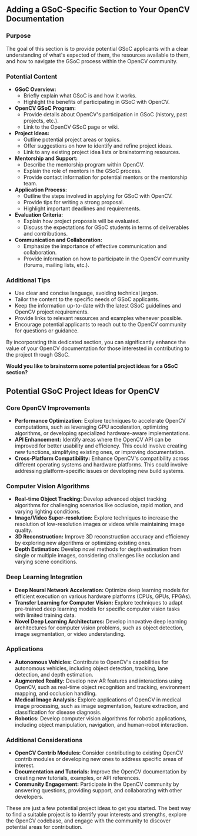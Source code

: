 ## Adding a GSoC-Specific Section to Your OpenCV Documentation

### Purpose
The goal of this section is to provide potential GSoC applicants with a clear understanding of what's expected of them, the resources available to them, and how to navigate the GSoC process within the OpenCV community.

### Potential Content
* **GSoC Overview:**
  * Briefly explain what GSoC is and how it works.
  * Highlight the benefits of participating in GSoC with OpenCV.
* **OpenCV GSoC Program:**
  * Provide details about OpenCV's participation in GSoC (history, past projects, etc.).
  * Link to the OpenCV GSoC page or wiki.
* **Project Ideas:**
  * Outline potential project areas or topics.
  * Offer suggestions on how to identify and refine project ideas.
  * Link to any existing project idea lists or brainstorming resources.
* **Mentorship and Support:**
  * Describe the mentorship program within OpenCV.
  * Explain the role of mentors in the GSoC process.
  * Provide contact information for potential mentors or the mentorship team.
* **Application Process:**
  * Outline the steps involved in applying for GSoC with OpenCV.
  * Provide tips for writing a strong proposal.
  * Highlight important deadlines and requirements.
* **Evaluation Criteria:**
  * Explain how project proposals will be evaluated.
  * Discuss the expectations for GSoC students in terms of deliverables and contributions.
* **Communication and Collaboration:**
  * Emphasize the importance of effective communication and collaboration.
  * Provide information on how to participate in the OpenCV community (forums, mailing lists, etc.).

### Additional Tips
* Use clear and concise language, avoiding technical jargon.
* Tailor the content to the specific needs of GSoC applicants.
* Keep the information up-to-date with the latest GSoC guidelines and OpenCV project requirements.
* Provide links to relevant resources and examples whenever possible.
* Encourage potential applicants to reach out to the OpenCV community for questions or guidance.

By incorporating this dedicated section, you can significantly enhance the value of your OpenCV documentation for those interested in contributing to the project through GSoC.
 
**Would you like to brainstorm some potential project ideas for a GSoC section?** 

## Potential GSoC Project Ideas for OpenCV

### Core OpenCV Improvements
* **Performance Optimization:** Explore techniques to accelerate OpenCV computations, such as leveraging GPU acceleration, optimizing algorithms, or developing specialized hardware-aware implementations.
* **API Enhancement:** Identify areas where the OpenCV API can be improved for better usability and efficiency. This could involve creating new functions, simplifying existing ones, or improving documentation.
* **Cross-Platform Compatibility:** Enhance OpenCV's compatibility across different operating systems and hardware platforms. This could involve addressing platform-specific issues or developing new build systems.

### Computer Vision Algorithms
* **Real-time Object Tracking:** Develop advanced object tracking algorithms for challenging scenarios like occlusion, rapid motion, and varying lighting conditions.
* **Image/Video Super-resolution:** Explore techniques to increase the resolution of low-resolution images or videos while maintaining image quality.
* **3D Reconstruction:** Improve 3D reconstruction accuracy and efficiency by exploring new algorithms or optimizing existing ones.
* **Depth Estimation:** Develop novel methods for depth estimation from single or multiple images, considering challenges like occlusion and varying scene conditions.

### Deep Learning Integration
* **Deep Neural Network Acceleration:** Optimize deep learning models for efficient execution on various hardware platforms (CPUs, GPUs, FPGAs).
* **Transfer Learning for Computer Vision:** Explore techniques to adapt pre-trained deep learning models for specific computer vision tasks with limited training data.
* **Novel Deep Learning Architectures:** Develop innovative deep learning architectures for computer vision problems, such as object detection, image segmentation, or video understanding.

### Applications
* **Autonomous Vehicles:** Contribute to OpenCV's capabilities for autonomous vehicles, including object detection, tracking, lane detection, and depth estimation.
* **Augmented Reality:** Develop new AR features and interactions using OpenCV, such as real-time object recognition and tracking, environment mapping, and occlusion handling.
* **Medical Image Analysis:** Explore applications of OpenCV in medical image processing, such as image segmentation, feature extraction, and classification for disease diagnosis.
* **Robotics:** Develop computer vision algorithms for robotic applications, including object manipulation, navigation, and human-robot interaction.

### Additional Considerations
* **OpenCV Contrib Modules:** Consider contributing to existing OpenCV contrib modules or developing new ones to address specific areas of interest.
* **Documentation and Tutorials:** Improve the OpenCV documentation by creating new tutorials, examples, or API references.
* **Community Engagement:** Participate in the OpenCV community by answering questions, providing support, and collaborating with other developers.

These are just a few potential project ideas to get you started. The best way to find a suitable project is to identify your interests and strengths, explore the OpenCV codebase, and engage with the community to discover potential areas for contribution.
 


